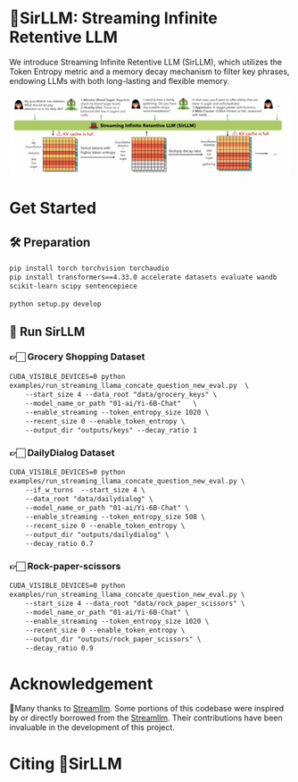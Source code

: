 # 🎩SirLLM: Streaming Infinite Retentive LLM

We introduce Streaming Infinite Retentive LLM (SirLLM), which utilizes the Token Entropy metric and a memory decay mechanism to filter key phrases, endowing LLMs with both long-lasting and flexible memory.

![Image text](https://github.com/Zoeyyao27/SirLLM/blob/main/image/sirllm.png)


# Get Started
## 🛠️ Preparation
```
pip install torch torchvision torchaudio
pip install transformers==4.33.0 accelerate datasets evaluate wandb scikit-learn scipy sentencepiece

python setup.py develop
```
## 🎩 Run SirLLM

### 👉🏻 Grocery Shopping Dataset
```
CUDA_VISIBLE_DEVICES=0 python examples/run_streaming_llama_concate_question_new_eval.py  \ 
    --start_size 4 --data_root "data/grocery_keys" \
    --model_name_or_path "01-ai/Yi-6B-Chat"   \
    --enable_streaming --token_entropy_size 1020 \
    --recent_size 0 --enable_token_entropy \
    --output_dir "outputs/keys" --decay_ratio 1
```
### 👉🏻 DailyDialog Dataset
```
CUDA_VISIBLE_DEVICES=0 python examples/run_streaming_llama_concate_question_new_eval.py \
    --if_w_turns  --start_size 4 \
    --data_root "data/dailydialog" \
    --model_name_or_path "01-ai/Yi-6B-Chat" \
    --enable_streaming --token_entropy_size 508 \
    --recent_size 0 --enable_token_entropy \
    --output_dir "outputs/dailydialog" \
    --decay_ratio 0.7 
```
### 👉🏻 Rock-paper-scissors
```
CUDA_VISIBLE_DEVICES=0 python examples/run_streaming_llama_concate_question_new_eval.py \
    --start_size 4 --data_root "data/rock_paper_scissors" \
    --model_name_or_path "01-ai/Yi-6B-Chat" \
    --enable_streaming --token_entropy_size 1020 \
    --recent_size 0 --enable_token_entropy \
    --output_dir "outputs/rock_paper_scissors" \
    --decay_ratio 0.9 

```

# Acknowledgement
💐Many thanks to [Streamllm](https://github.com/mit-han-lab/streaming-llm). Some portions of this codebase were inspired by or directly borrowed from the  [Streamllm](https://github.com/mit-han-lab/streaming-llm). Their contributions have been invaluable in the development of this project.

# Citing 🎩SirLLM


